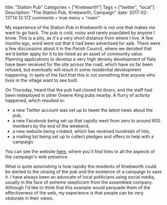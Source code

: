 title: "Station Pub"
Categories = ["Knebworth"]
Tags = ["twitter", "local"]
Description: "The Station Pub, Knebworth, Campaign"
date: 2017-02-13T14:12:17Z
comments = true
menu = "main"


My experience of the Station Pub in Knebworth is not one that makes me want to go back. The pub is cold, noisy and rarely populated by anyone I know. This is a pity, as it's a very short distance from where I live. A few months ago, word went out that it had been advertised for sale. There were a few discussions about it in the Parish Council, where we decided that we'd better apply for it to be listed as an asset of community value. Planning applications to develop a very high density development of flats have been received for the site across the road, which have so far been refused, but eventually will result in some residential development happening. In spite of the fact that this is not something that anyone who lives in the village want to see built.

On Thursday, heard that the pub had closed its doors, and the staff had been redeployed in other Greene King pubs nearby. A flurry of activity happened, which resulted in:

* a new Twitter account was set up to tweet the latest news about the pub,
* a new Facebook being set up that rapidly went from zero to around 600 members by the end of the weekend,
* a new website being created, which has received hundreds of hits,
* a mailing list being set up to collect pledges and offers to help with a campaign.

You can see the website [here](https://www.stationpub.org.uk), where you'll find links to all the aspects of the campaign's web presence.

What is quite astonishing is how rapidly the residents of Knebworth could be alerted to the closing of the pub and the existence of a campaign to save it. I have always been an advocate of local politicians using social media, usually in the face of extreme skepticism from the assembled company. Although I'd like to think that this example would persuade them of the effectiveness of the web, my experience is that people can be very obdurate in their views.

